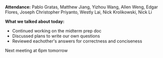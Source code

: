 **Attendance:** Pablo Gratas, Matthew Jiang, Yizhou Wang, Allen Weng, Edgar Flores, Joseph Christopher Priyanto, Westly Lai, Nick Krolikowski, Nick Li

**What we talked about today:**

- Continued working on the midterm prep doc
- Discussed plans to write our own questions
- Reviewed eachother's answers for correctness and conciseness

Next meeting at 6pm tomorrow
